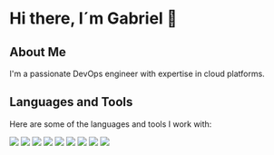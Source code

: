 # Hi there, I´m Gabriel 👋

## About Me
I'm a passionate DevOps engineer with expertise in cloud platforms.

## Languages and Tools
Here are some of the languages and tools I work with:

[![](https://img.shields.io/badge/-JavaScript-F7DF1E?style=flat-square&logo=javascript&logoColor=white)](https://developer.mozilla.org/en-US/docs/Web/JavaScript)
[![](https://img.shields.io/badge/-Python-3776AB?style=flat-square&logo=python&logoColor=white)](https://www.python.org/)
[![](https://img.shields.io/badge/-Go-00ADD8?style=flat-square&logo=go&logoColor=white)](https://golang.org/)
[![](https://img.shields.io/badge/-TypeScript-3178C6?style=flat-square&logo=typescript&logoColor=white)](https://www.typescriptlang.org/)
[![](https://img.shields.io/badge/-Docker-2496ED?style=flat-square&logo=docker&logoColor=white)](https://www.docker.com/)
[![](https://img.shields.io/badge/-Terraform-623CE4?style=flat-square&logo=terraform&logoColor=white)](https://www.terraform.io/)
[![](https://img.shields.io/badge/-AWS-232F3E?style=flat-square&logo=amazon-aws&logoColor=white)](https://aws.amazon.com/)
[![](https://img.shields.io/badge/-Shell_Script-4EAA25?style=flat-square&logo=gnu-bash&logoColor=white)](https://www.gnu.org/software/bash/)
[![](https://img.shields.io/badge/-Linux-FCC624?style=flat-square&logo=linux&logoColor=white)](https://www.linux.org/)
